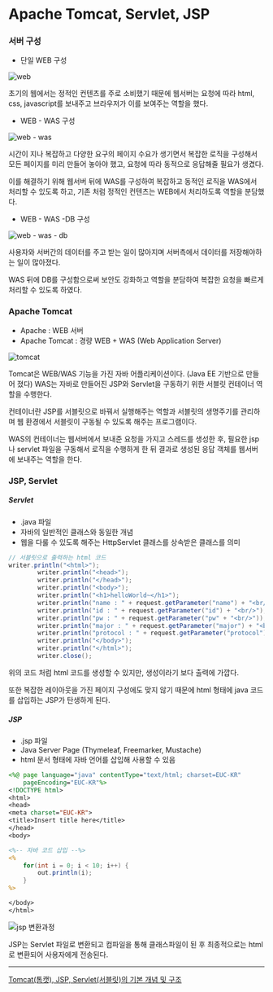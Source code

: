 # Apache Tomcat, Servlet, JSP


### 서버 구성


- 단일 WEB 구성

![web](https://img1.daumcdn.net/thumb/R1280x0/?scode=mtistory2&fname=https%3A%2F%2Fblog.kakaocdn.net%2Fdn%2FwyvXB%2FbtqBXGdDIxJ%2F6DJ2vWwEL3HZB0yKsVLdQk%2Fimg.png)

초기의 웹에서는 정적인 컨텐츠를 주로 소비했기 때문에 웹서버는 요청에 따라 html, css, javascript를 보내주고 브라우저가 이를 보여주는 역할을 했다.


- WEB - WAS 구성

![web - was](https://img1.daumcdn.net/thumb/R1280x0/?scode=mtistory2&fname=https%3A%2F%2Fblog.kakaocdn.net%2Fdn%2FdTAp1P%2FbtqBWZ5EcFb%2FihoaBluuLg5dKKGh4qx6K0%2Fimg.png)


시간이 지나 복잡하고 다양한 요구의 페이지 수요가 생기면서 복잡한 로직을 구성해서 모든 페이지를 미리 만들어 놓아야 했고, 요청에 따라 동적으로 응답해줄 필요가 생겼다. 

이를 해결하기 위해 웹서버 뒤에 WAS를 구성하여 복잡하고 동적인 로직을 WAS에서 처리할 수 있도록 하고, 기존 처럼 정적인 컨텐츠는 WEB에서 처리하도록 역할을 분담했다.

- WEB - WAS -DB 구성

![web - was - db](https://img1.daumcdn.net/thumb/R1280x0/?scode=mtistory2&fname=https%3A%2F%2Fblog.kakaocdn.net%2Fdn%2FDYzzI%2FbtqBXFMA24b%2FbzghXZdkQ7R7KVU5KGBpbK%2Fimg.png)

사용자와 서버간의 데이터를 주고 받는 일이 많아지며 서버측에서 데이터를 저장해야하는 일이 많아졌다. 

WAS 뒤에 DB를 구성함으로써 보안도 강화하고 역할을 분담하여 복잡한 요청을 빠르게 처리할 수 있도록 하였다.



### Apache Tomcat

- Apache : WEB 서버
- Apache Tomcat : 경량 WEB + WAS (Web Application Server)

![tomcat](https://img1.daumcdn.net/thumb/R1280x0/?scode=mtistory2&fname=https%3A%2F%2Fblog.kakaocdn.net%2Fdn%2FcCdcOO%2FbtqBYeufaVN%2FrsRTfgKQUPp7zJGkId8hrk%2Fimg.png)

Tomcat은 WEB/WAS 기능을 가진 자바 어플리케이션이다. (Java EE 기반으로 만들어 졌다) WAS는 자바로 만들어진 JSP와 Servlet을 구동하기 위한 서블릿 컨테이너 역할을 수행한다. 

컨테이너란 JSP를 서블릿으로 바꿔서 실행해주는 역할과 서블릿의 생명주기를 관리하며 웹 환경에서 서블릿이 구동될 수 있도록 해주는 프로그램이다. 

WAS의 컨테이너는 웹서버에서 보내준 요청을 가지고 스레드를 생성한 후, 필요한 jsp나 servlet 파일을 구동해서 로직을 수행하게 한 뒤 결과로 생성된 응답 객체를 웹서버에 보내주는 역할을 한다.


### JSP, Servlet

##### Servlet

- .java 파일
- 자바의 일반적인 클래스와 동일한 개념
- 웹을 다룰 수 있도록 해주는 HttpServlet 클래스를 상속받은 클래스를 의미

```java
// 서블릿으로 출력하는 html 코드
writer.println("<html>");
		writer.println("<head>");
		writer.println("</head>");
		writer.println("<body>");
		writer.println("<h1>helloWorld~</h1>");
		writer.println("name : " + request.getParameter("name") + "<br/>");
		writer.println("id : " + request.getParameter("id") + "<br/>");
		writer.println("pw : " + request.getParameter("pw" + "<br/>"));
		writer.println("major : " + request.getParameter("major") + "<br/>");
		writer.println("protocol : " + request.getParameter("protocol") + "<br/>");
		writer.println("</body>");
		writer.println("</html>");
		writer.close();
```

위의 코드 처럼 html 코드를 생성할 수 있지만, 생성이라기 보다 출력에 가깝다. 

또한 복잡한 레이아웃을 가진 페이지 구성에도 맞지 않기 때문에 html 형태에 java 코드를 삽입하는 JSP가 탄생하게 된다. 



##### JSP

- .jsp 파일
- Java Server Page (Thymeleaf, Freemarker, Mustache)
- html 문서 형태에 자바 언어를 삽입해 사용할 수 있음


```jsp
<%@ page language="java" contentType="text/html; charset=EUC-KR"
    pageEncoding="EUC-KR"%>
<!DOCTYPE html>
<html>
<head>
<meta charset="EUC-KR">
<title>Insert title here</title>
</head>
<body>

<%-- 자바 코드 삽입 --%>
<% 
	for(int i = 0; i < 10; i++) {
		out.println(i);
	}
%>

</body>
</html>
```

![jsp 변환과정](https://img1.daumcdn.net/thumb/R1280x0/?scode=mtistory2&fname=https%3A%2F%2Fblog.kakaocdn.net%2Fdn%2FbB2QJ9%2FbtqBVLG2TJd%2FM2ed9929KE673khLjvpYV1%2Fimg.png)

JSP는 Servlet 파일로 변환되고 컴파일을 통해 클래스파일이 된 후 최종적으로는 html로 변환되어 사용자에게 전송된다. 


---
[Tomcat(톰캣), JSP, Servlet(서블릿)의 기본 개념 및 구조](https://codevang.tistory.com/191)
